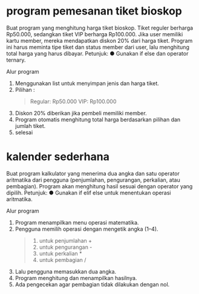 # program pemesanan tiket bioskop
 Buat program yang menghitung harga tiket bioskop. Tiket reguler berharga Rp50.000,
 sedangkan tiket VIP berharga Rp100.000. Jika user memiliki kartu member, mereka
 mendapatkan diskon 20% dari harga tiket. Program ini harus meminta tipe tiket dan status
 member dari user, lalu menghitung total harga yang harus dibayar.
 Petunjuk:
 ● Gunakan if else dan operator ternary.

 Alur program
1. Menggunakan list untuk menyimpan jenis dan harga tiket.
2. Pilihan :
   >Regular: Rp50.000
   >VIP: Rp100.000
3. Diskon 20% diberikan jika pembeli memiliki member.
4. Program otomatis menghitung total harga berdasarkan pilihan dan jumlah tiket.
5. selesai

# kalender sederhana
 Buat program kalkulator yang menerima dua angka dan satu operator aritmatika dari
 pengguna (penjumlahan, pengurangan, perkalian, atau pembagian). Program akan
 menghitung hasil sesuai dengan operator yang dipilih.
 Petunjuk:
 ● Gunakan if elif else untuk menentukan operasi aritmatika.

 Alur program
1. Program menampilkan menu operasi matematika.
2. Pengguna memilih operasi dengan mengetik angka (1–4).
   > 1. untuk penjumlahan +
   > 2. untuk pengurangan -
   > 3. untuk perkalian *
   > 4. untuk pembagian /
3. Lalu pengguna memasukkan dua angka.
4. Program menghitung dan menampilkan hasilnya.
5. Ada pengecekan agar pembagian tidak dilakukan dengan nol.
